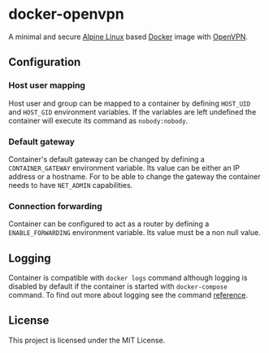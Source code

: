 # docker-openvpn

A minimal and secure [Alpine Linux][alpine] based [Docker][docker] image with
[OpenVPN][openvpn].

## Configuration

### Host user mapping

Host user and group can be mapped to a container by defining `HOST_UID` and
`HOST_GID` environment variables. If the variables are left undefined the
container will execute its command as `nobody:nobody`.

### Default gateway

Container's default gateway can be changed by defining a `CONTAINER_GATEWAY`
environment variable. Its value can be either an IP address or a hostname.
For to be able to change the gateway the container needs to have `NET_ADMIN`
capabilities.

### Connection forwarding

Container can be configured to act as a router by defining a `ENABLE_FORWARDING`
environment variable. Its value must be a non null value.

## Logging

Container is compatible with `docker logs` command although logging is disabled
by default if the container is started with `docker-compose` command. To find
out more about logging see the command [reference][docker-logs].

## License

This project is licensed under the MIT License.

[alpine]: https://alpinelinux.org/
[docker]: https://www.docker.com/
[openvpn]: https://openvpn.net/
[docker-logs]: https://docs.docker.com/engine/reference/commandline/logs/
